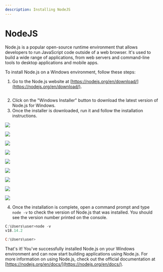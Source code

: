 ```yaml
---
description: Installing NodeJS
---
```


# NodeJS

Node.js is a popular open-source runtime environment that allows developers to run JavaScript code outside of a web browser. It's used to build a wide range of applications, from web servers and command-line tools to desktop applications and mobile apps.

To install Node.js on a Windows environment, follow these steps:

1. Go to the Node.js website at [https://nodejs.org/en/download/](https://nodejs.org/en/download/).

<figure><img src=".gitbook/assets/image.png" alt=""><figcaption></figcaption></figure>

2. Click on the "Windows Installer" button to download the latest version of Node.js for Windows.
3. Once the installer is downloaded, run it and follow the installation instructions.

![](<.gitbook/assets/image (23).png>)

![](<.gitbook/assets/image (12).png>)

![](<.gitbook/assets/image (22).png>)

![](<.gitbook/assets/image (17).png>)

![](<.gitbook/assets/image (2).png>)

![](<.gitbook/assets/image (5).png>)

![](<.gitbook/assets/image (9).png>)

![](<.gitbook/assets/image (7).png>)

![](<.gitbook/assets/image (11).png>)

4. Once the installation is complete, open a command prompt and type `node -v` to check the version of Node.js that was installed. You should see the version number printed on the console.

```powershell
C:\Users\user>node -v
v18.14.2

C:\Users\user>

```



That's it! You've successfully installed Node.js on your Windows environment and can now start building applications using Node.js. For more information on using Node.js, check out the official documentation at [https://nodejs.org/en/docs/](https://nodejs.org/en/docs/).
